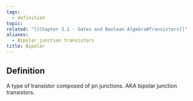 ```yaml
---
tags:
  - definition
topic: 
related: "[[Chapter 3.1 - Gates and Boolean Algebra#Transistors]]"
aliases:
  - Bipolar junction transistors
title: Bipolar
---
```

## Definition

A type of transistor composed of pn junctions. AKA bipolar junction transistors.